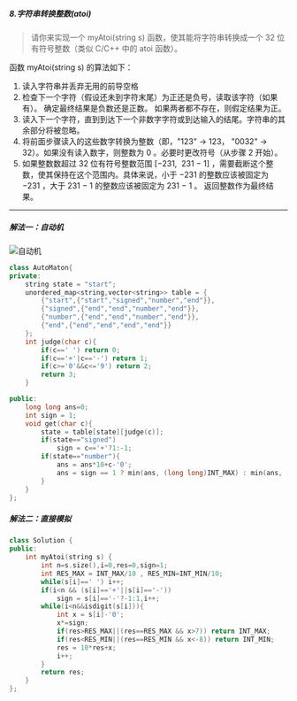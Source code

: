 ##### 8.字符串转换整数(atoi)
> 请你来实现一个 myAtoi(string s) 函数，使其能将字符串转换成一个 32 位有符号整数（类似 C/C++ 中的 atoi 函数）。  

函数 myAtoi(string s) 的算法如下： 
1.  读入字符串并丢弃无用的前导空格  
2.  检查下一个字符（假设还未到字符末尾）为正还是负号，读取该字符（如果有）。 确定最终结果是负数还是正数。 如果两者都不存在，则假定结果为正。  
3.  读入下一个字符，直到到达下一个非数字字符或到达输入的结尾。字符串的其余部分将被忽略。  
4.  将前面步骤读入的这些数字转换为整数（即，"123" -> 123， "0032" -> 32）。如果没有读入数字，则整数为 0 。必要时更改符号（从步骤 2 开始）。  
5.  如果整数数超过 32 位有符号整数范围 [−231,  231 − 1] ，需要截断这个整数，使其保持在这个范围内。具体来说，小于 −231 的整数应该被固定为 −231 ，大于 231 − 1 的整数应该被固定为 231 − 1 。
返回整数作为最终结果。
***
##### 解法一：自动机
![自动机](https://assets.leetcode-cn.com/solution-static/8_fig1.PNG)  

```c++
class AutoMaton{
private:
    string state = "start";
    unordered_map<string,vector<string>> table = {
        {"start",{"start","signed","number","end"}},
        {"signed",{"end","end","number","end"}},
        {"number",{"end","end","number","end"}},
        {"end",{"end","end","end","end"}}
    };
    int judge(char c){
        if(c==' ') return 0;
        if(c=='+'|c=='-') return 1;
        if(c>='0'&&c<='9') return 2;
        return 3;
    }

public:
    long long ans=0;
    int sign = 1;
    void get(char c){
        state = table[state][judge(c)];
        if(state=="signed")
            sign = c=='+'?1:-1;
        if(state=="number"){
            ans = ans*10+c-'0';
            ans = sign == 1 ? min(ans, (long long)INT_MAX) : min(ans, -(long long)INT_MIN);
        }
    }
};

```
##### 解法二：直接模拟
```c++
class Solution {
public:
    int myAtoi(string s) {
        int n=s.size(),i=0,res=0,sign=1;
        int RES_MAX = INT_MAX/10 , RES_MIN=INT_MIN/10;
        while(s[i]==' ') i++;
        if(i<n && (s[i]=='+'||s[i]=='-'))
            sign = s[i]=='-'?-1:1,i++;
        while(i<n&&isdigit(s[i])){
            int x = s[i]-'0';
            x*=sign;
            if(res>RES_MAX||(res==RES_MAX && x>7)) return INT_MAX;
            if(res<RES_MIN||(res==RES_MIN && x<-8)) return INT_MIN;
            res = 10*res+x;
            i++;
        }
        return res;
    }
};
```
